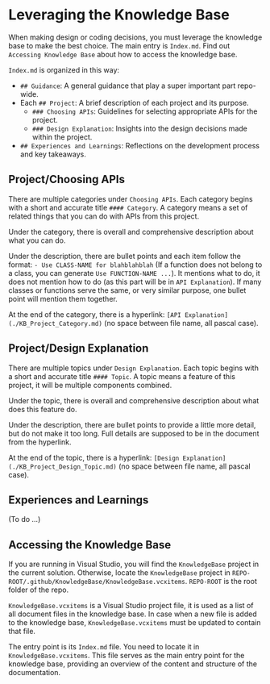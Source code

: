 # Leveraging the Knowledge Base

When making design or coding decisions, you must leverage the knowledge base to make the best choice.
The main entry is `Index.md`. Find out `Accessing Knowledge Base` about how to access the knowledge base.

`Index.md` is organized in this way:

- `## Guidance`: A general guidance that play a super important part repo-wide.
- Each `## Project`: A brief description of each project and its purpose.
  - `### Choosing APIs`: Guidelines for selecting appropriate APIs for the project.
  - `### Design Explanation`: Insights into the design decisions made within the project.
- `## Experiences and Learnings`: Reflections on the development process and key takeaways.

## Project/Choosing APIs

There are multiple categories under `Choosing APIs`. Each category begins with a short and accurate title `#### Category`.
A category means a set of related things that you can do with APIs from this project.

Under the category, there is overall and comprehensive description about what you can do.

Under the description, there are bullet points and each item follow the format:  `- Use CLASS-NAME for blahblahblah` (If a function does not belong to a class, you can generate `Use FUNCTION-NAME ...`).
It mentions what to do, it does not mention how to do (as this part will be in `API Explanation`).
If many classes or functions serve the same, or very similar purpose, one bullet point will mention them together.

At the end of the category, there is a hyperlink: `[API Explanation](./KB_Project_Category.md)` (no space between file name, all pascal case).

## Project/Design Explanation

There are multiple topics under `Design Explanation`. Each topic begins with a short and accurate title `#### Topic`.
A topic means a feature of this project, it will be multiple components combined.

Under the topic, there is overall and comprehensive description about what does this feature do.

Under the description, there are bullet points to provide a little more detail, but do not make it too long. Full details are supposed to be in the document from the hyperlink.

At the end of the topic, there is a hyperlink: `[Design Explanation](./KB_Project_Design_Topic.md)` (no space between file name, all pascal case).

## Experiences and Learnings

(To do ...)

## Accessing the Knowledge Base

If you are running in Visual Studio, you will find the `KnowledgeBase` project in the current solution.
Otherwise, locate the `KnowledgeBase` project in `REPO-ROOT/.github/KnowledgeBase/KnowledgeBase.vcxitems`.
`REPO-ROOT` is the root folder of the repo.

`KnowledgeBase.vcxitems` is a Visual Studio project file, it is used as a list of all document files in the knowledge base.
In case when a new file is added to the knowledge base, `KnowledgeBase.vcxitems` must be updated to contain that file.

The entry point is its `Index.md` file. You need to locate it in `KnowledgeBase.vcxitems`.
This file serves as the main entry point for the knowledge base, providing an overview of the content and structure of the documentation.
